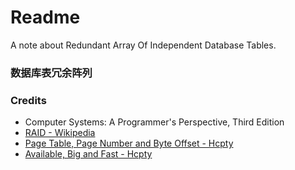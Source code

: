 # Readme
A note about Redundant Array Of Independent Database Tables.

### 数据库表冗余阵列

### Credits
- Computer Systems: A Programmer's Perspective, Third Edition
- [RAID - Wikipedia](https://en.wikipedia.org/wiki/RAID)
- [Page Table, Page Number and Byte Offset - Hcpty](https://github.com/hcpty/page-table-page-number-and-byte-offset)
- [Available, Big and Fast - Hcpty](https://github.com/hcpty/available-big-and-fast)
